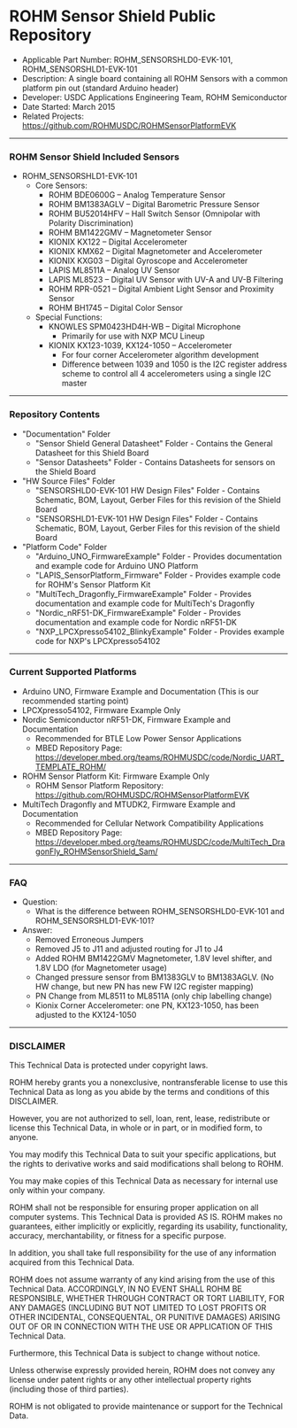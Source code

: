 # ROHM Sensor Shield Public Repository
* Applicable Part Number: ROHM_SENSORSHLD0-EVK-101, ROHM_SENSORSHLD1-EVK-101
* Description:  A single board containing all ROHM Sensors with a common platform pin out (standard Arduino header)
* Developer: USDC Applications Engineering Team, ROHM Semiconductor
* Date Started: March 2015
* Related Projects: https://github.com/ROHMUSDC/ROHMSensorPlatformEVK

----
### ROHM Sensor Shield Included Sensors
* ROHM_SENSORSHLD1-EVK-101
  * Core Sensors:
    * ROHM BDE0600G – Analog Temperature Sensor
    * ROHM BM1383AGLV – Digital Barometric Pressure Sensor
    * ROHM BU52014HFV – Hall Switch Sensor (Omnipolar with Polarity Discrimination)
    * ROHM BM1422GMV – Magnetometer Sensor
    * KIONIX KX122 – Digital Accelerometer
    * KIONIX KMX62 – Digital Magnetometer and Accelerometer
    * KIONIX KXG03 – Digital Gyroscope and Accelerometer
    * LAPIS ML8511A – Analog UV Sensor
    * LAPIS ML8523 – Digital UV Sensor with UV-A and UV-B Filtering
    * ROHM RPR-0521 – Digital Ambient Light Sensor and Proximity Sensor
    * ROHM BH1745 – Digital Color Sensor
  * Special Functions:
    * KNOWLES SPM0423HD4H-WB – Digital Microphone
      * Primarily for use with NXP MCU Lineup
    * KIONIX KX123-1039, KX124-1050 – Accelerometer
      * For four corner Accelerometer algorithm development
      * Difference between 1039 and 1050 is the I2C register address scheme to control all 4 accelerometers using a single I2C master

----
### Repository Contents
* "Documentation" Folder
  * "Sensor Shield General Datasheet" Folder - Contains the General Datasheet for this Shield Board
  * "Sensor Datasheets" Folder - Contains Datasheets for sensors on the Shield Board
* "HW Source Files" Folder 
  * "SENSORSHLD0-EVK-101 HW Design Files" Folder - Contains Schematic, BOM, Layout, Gerber Files for this revision of the Shield Board
  * "SENSORSHLD1-EVK-101 HW Design Files" Folder - Contains Schematic, BOM, Layout, Gerber Files for this revision of the shield Board
* "Platform Code" Folder
  * "Arduino_UNO_FirmwareExample" Folder - Provides documentation and example code for Arduino UNO Platform
  * "LAPIS_SensorPlatform_Firmware" Folder - Provides example code for ROHM's Sensor Platform Kit
  * "MultiTech_Dragonfly_FirmwareExample" Folder - Provides documentation and example code for MultiTech's Dragonfly
  * "Nordic_nRF51-DK_FirmwareExample" Folder - Provides documentation and example code for Nordic nRF51-DK
  * "NXP_LPCXpresso54102_BlinkyExample" Folder - Provides example code for NXP's LPCXpresso54102

----
### Current Supported Platforms
* Arduino UNO, Firmware Example and Documentation (This is our recommended starting point)
* LPCXpresso54102, Firmware Example Only
* Nordic Semiconductor nRF51-DK, Firmware Example and Documentation 
	*  Recommended for BTLE Low Power Sensor Applications
    *  MBED Repository Page: https://developer.mbed.org/teams/ROHMUSDC/code/Nordic_UART_TEMPLATE_ROHM/
* ROHM Sensor Platform Kit: Firmware Example  Only
	*  ROHM Sensor Platform Repository: https://github.com/ROHMUSDC/ROHMSensorPlatformEVK
* MultiTech Dragonfly and MTUDK2, Firmware Example and Documentation
	*  Recommended for Cellular Network Compatibility Applications
    *  MBED Repository Page: https://developer.mbed.org/teams/ROHMUSDC/code/MultiTech_DragonFly_ROHMSensorShield_Sam/

----
### FAQ
* Question:
	* What is the difference between ROHM_SENSORSHLD0-EVK-101 and ROHM_SENSORSHLD1-EVK-101?
* Answer:
	* Removed Erroneous Jumpers
	* Removed J5 to J11 and adjusted routing for J1 to J4
	* Added ROHM BM1422GMV Magnetometer, 1.8V level shifter, and 1.8V LDO (for Magnetometer usage)
	* Changed pressure sensor from BM1383GLV to BM1383AGLV.  (No HW change, but new PN has new FW I2C register mapping)
	* PN Change from ML8511 to ML8511A (only chip labelling change)
	* Kionix Corner Accelerometer: one PN, KX123-1050, has been adjusted to the KX124-1050
	
----
### DISCLAIMER
This Technical Data is protected under copyright laws.

ROHM hereby grants you a nonexclusive, nontransferable license to use this Technical Data 
as long as you abide by the terms and conditions of this DISCLAIMER. 

However, you are not authorized to sell, loan, rent, lease, redistribute or license this Technical Data, 
in whole or in part, or in modified form, to anyone.

You may modify this Technical Data to suit your specific applications, 
but the rights to derivative works and said modifications shall belong to ROHM. 

You may make copies of this Technical Data as necessary for internal use only within your company.

ROHM shall not be responsible for ensuring proper application on all computer systems.
This Technical Data is provided AS IS. ROHM makes no guarantees, either implicitly or explicitly, 
regarding its usability, functionality, accuracy, merchantability, or fitness for a specific purpose.

In addition, you shall take full responsibility for the use of any information acquired from this Technical Data. 

ROHM does not assume warranty of any kind arising from the use of this Technical Data. ACCORDINGLY, 
IN NO EVENT SHALL ROHM BE RESPONSIBLE, WHETHER THROUGH CONTRACT OR TORT LIABILITY, 
FOR ANY DAMAGES (INCLUDING BUT NOT LIMITED TO LOST PROFITS OR OTHER INCIDENTAL, CONSEQUENTAL, 
OR PUNITIVE DAMAGES) ARISING OUT OF OR IN CONNECTION WITH THE USE OR APPLICATION OF THIS Technical Data.

Furthermore, this Technical Data is subject to change without notice.

Unless otherwise expressly provided herein, ROHM does not convey any license under patent rights 
or any other intellectual property rights (including those of third parties).

ROHM is not obligated to provide maintenance or support for the Technical Data.